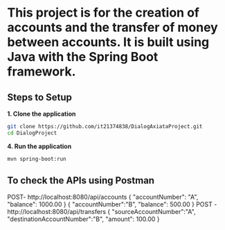 # This project is for the creation of accounts and the transfer of money between accounts. It is built using Java with the Spring Boot framework.

## Steps to Setup

**1. Clone the application**

```bash
git clone https://github.com/it21374838/DialogAxiataProject.git
cd DialogProject

```
**4. Run the application**

```bash
mvn spring-boot:run
```
## To check the APIs using Postman
POST-  http://localhost:8080/api/accounts
{
    "accountNumber": "A",
    "balance": 1000.00
}
{
    "accountNumber":"B",
    "balance": 500.00
}
POST - http://localhost:8080/api/transfers
{
    "sourceAccountNumber":"A",
    "destinationAccountNumber":"B",
    "amount": 100.00
}


